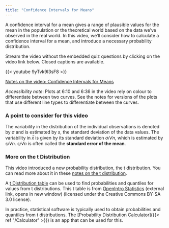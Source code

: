 ```yaml
---
title: "Confidence Intervals for Means"
---
```


A confidence interval for a mean gives a range of plausible values for the mean in the population or the theoretical world based on the data we’ve observed in the real world. In this video, we’ll consider how to calculate a confidence interval for a mean, and introduce a necessary probability distribution.

Stream the video without the embedded quiz questions by clicking on the video link below. Closed captions are available.

{{< youtube 9yTvk9I3sF8 >}}

[Notes on the video: Confidence Intervals for Means](../7-4-Confidence-Intervals-for-Means.pdf)

*Accessibility note*: Plots at 6:10 and 6:36 in the video rely on colour to differentiate between two curves. See the notes for versions of the plots that use different line types to differentiate between the curves.

### A point to consider for this video

The variability in the distribution of the individual observations is denoted by *σ* and is estimated by *s*, the standard deviation of the data values. The variability in *x̅* is given by its standard deviation *σ/√n*, which is estimated by *s/√n*.  *s/√n* is often called the **standard error of the mean**.

### More on the t Distribution

This video introduced a new probability distribution, the t distribution. You can read more about it in these [notes on the t distribution](../tdistribution.pdf).

A [t Distribution table](../../../extraresources/tDistributionTable.pdf) can be used to find probabilities and quantiles for values from t distributions. This t table is from [OpenIntro Statistics](https://www.openintro.org/stat/textbook.php) (external link, opens in new window) (licensed under the Creative Commons BY-SA 3.0 license).

In practice, statistical software is typically used to obtain probabilities and quantiles from t distributions. The [Probability Distribution Calculator]({{< ref "/Calculator" >}}) is an app that can be used for this.